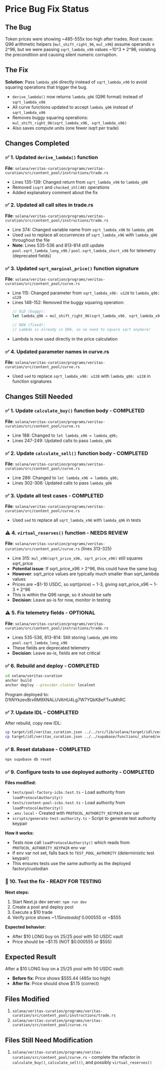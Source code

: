 # Price Bug Fix Status

## The Bug
Token prices were showing ~485-555x too high after trades. Root cause: Q96 arithmetic helpers (`mul_shift_right_96`, `mul_x96`) assume operands ≤ 2^96, but we were passing `sqrt_lambda_x96` values ~10^3 * 2^96, violating the precondition and causing silent numeric corruption.

## The Fix
**Solution**: Pass `lambda_q96` directly instead of `sqrt_lambda_x96` to avoid squaring operations that trigger the bug.

- `derive_lambda()` now returns `lambda_q96` (Q96 format) instead of `sqrt_lambda_x96`
- All curve functions updated to accept `lambda_q96` instead of `sqrt_lambda_x96`
- Removes buggy squaring operations: `mul_shift_right_96(sqrt_lambda_x96, sqrt_lambda_x96)`
- Also saves compute units (one fewer isqrt per trade)

## Changes Completed

### ✅ 1. Updated `derive_lambda()` function
**File**: `solana/veritas-curation/programs/veritas-curation/src/content_pool/instructions/trade.rs`
- Lines 135-139: Changed return from `sqrt_lambda_x96` to `lambda_q96`
- Removed `isqrt` and `checked_shl(48)` operations
- Added explanatory comment about the fix

### ✅ 2. Updated all call sites in trade.rs
**File**: `solana/veritas-curation/programs/veritas-curation/src/content_pool/instructions/trade.rs`
- Line 374: Changed variable name from `sqrt_lambda_x96` to `lambda_q96`
- Used `sed` to replace all occurrences of `sqrt_lambda_x96` with `lambda_q96` throughout the file
- **Note**: Lines 535-536 and 813-814 still update `pool.sqrt_lambda_long_x96` / `pool.sqrt_lambda_short_x96` for telemetry (deprecated fields)

### ✅ 3. Updated `sqrt_marginal_price()` function signature
**File**: `solana/veritas-curation/programs/veritas-curation/src/content_pool/curve.rs`
- Line 115: Changed parameter from `sqrt_lambda_x96: u128` to `lambda_q96: u128`
- Lines 148-152: Removed the buggy squaring operation:
  ```rust
  // OLD (buggy):
  let lambda_q96 = mul_shift_right_96(sqrt_lambda_x96, sqrt_lambda_x96)?;

  // NEW (fixed):
  // Lambda is already in Q96, so no need to square sqrt anymore!
  ```
- Lambda is now used directly in the price calculation

### ✅ 4. Updated parameter names in curve.rs
**File**: `solana/veritas-curation/programs/veritas-curation/src/content_pool/curve.rs`
- Used `sed` to replace `sqrt_lambda_x96: u128` with `lambda_q96: u128` in function signatures

## Changes Still Needed

### ✅ 1. Update `calculate_buy()` function body - **COMPLETED**
**File**: `solana/veritas-curation/programs/veritas-curation/src/content_pool/curve.rs`
- Line 188: Changed to `let lambda_x96 = lambda_q96;`
- Lines 247-249: Updated calls to pass `lambda_q96`

### ✅ 2. Update `calculate_sell()` function body - **COMPLETED**
**File**: `solana/veritas-curation/programs/veritas-curation/src/content_pool/curve.rs`
- Line 286: Changed to `let lambda_x96 = lambda_q96;`
- Lines 302-306: Updated calls to pass `lambda_q96`

### ✅ 3. Update all test cases - **COMPLETED**
**File**: `solana/veritas-curation/programs/veritas-curation/src/content_pool/curve.rs`
- Used `sed` to replace all `sqrt_lambda_x96` with `lambda_q96` in tests

### ⚠️ 4. `virtual_reserves()` function - **NEEDS REVIEW**
**File**: `solana/veritas-curation/programs/veritas-curation/src/content_pool/curve.rs` (lines 313-325)
- Line 315: `mul_x96(sqrt_price_x96, sqrt_price_x96)` still squares sqrt_price
- **Potential issue**: If sqrt_price_x96 > 2^96, this could have the same bug
- **However**: sqrt_price values are typically much smaller than sqrt_lambda values
- Prices are ~$1-10 USDC, so sqrt(price) ~ 1-3, giving sqrt_price_x96 ~ 1-3 * 2^96
- This is within the Q96 range, so it should be safe
- **Decision**: Leave as-is for now, monitor in testing

### ⚠️ 5. Fix telemetry fields - **OPTIONAL**
**File**: `solana/veritas-curation/programs/veritas-curation/src/content_pool/instructions/trade.rs`
- Lines 535-536, 813-814: Still storing `lambda_q96` into `pool.sqrt_lambda_long_x96`
- These fields are deprecated telemetry
- **Decision**: Leave as-is, fields are not critical

### ✅ 6. Rebuild and deploy - **COMPLETED**
```bash
cd solana/veritas-curation
anchor build
anchor deploy --provider.cluster localnet
```
Program deployed to: D1tNYkzevBrxRM9XNALUVAHU4Lg7W7YQkK8eFTxuMhRC

### ✅ 7. Update IDL - **COMPLETED**
After rebuild, copy new IDL:
```bash
cp target/idl/veritas_curation.json ../../src/lib/solana/target/idl/veritas_curation.json
cp target/idl/veritas_curation.json ../../supabase/functions/_shared/veritas_curation_idl.json
```

### ✅ 8. Reset database - **COMPLETED**
```bash
npx supabase db reset
```

### ✅ 9. Configure tests to use deployed authority - **COMPLETED**
**Files modified:**
- `tests/pool-factory-icbs.test.ts` - Load authority from `loadProtocolAuthority()`
- `tests/content-pool-icbs.test.ts` - Load authority from `loadProtocolAuthority()`
- `.env.local` - Created with `PROTOCOL_AUTHORITY_KEYPAIR` env var
- `scripts/generate-test-authority.ts` - Script to generate test authority keypair

**How it works:**
- Tests now call `loadProtocolAuthority()` which reads from `PROTOCOL_AUTHORITY_KEYPAIR` env var
- If env var not set, falls back to `TEST_POOL_AUTHORITY` (deterministic test keypair)
- This ensures tests use the same authority as the deployed factory/custodian

### 🧪 10. Test the fix - **READY FOR TESTING**
**Next steps:**
1. Start Next.js dev server: `npm run dev`
2. Create a post and deploy pool
3. Execute a $10 trade
4. Verify price shows ~$1.15 instead of ~$0.000555 or ~$555

**Expected behavior:**
- After $10 LONG buy on 25/25 pool with 50 USDC vault
- Price should be ~$1.15 (NOT $0.000555 or $555)

## Expected Result
After a $10 LONG buy on a 25/25 pool with 50 USDC vault:
- **Before fix**: Price shows $555.44 (485x too high)
- **After fix**: Price should show $1.15 (correct)

## Files Modified
1. `solana/veritas-curation/programs/veritas-curation/src/content_pool/instructions/trade.rs`
2. `solana/veritas-curation/programs/veritas-curation/src/content_pool/curve.rs`

## Files Still Need Modification
1. `solana/veritas-curation/programs/veritas-curation/src/content_pool/curve.rs` - complete the refactor in `calculate_buy()`, `calculate_sell()`, and possibly `virtual_reserves()`
